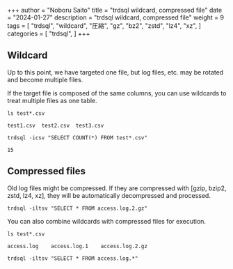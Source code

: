 +++
author = "Noboru Saito"
title = "trdsql wildcard, compressed file"
date = "2024-01-27"
description = "trdsql wildcard, compressed file"
weight = 9
tags = [
    "trdsql",
    "wildcard",
    "圧縮",
    "gz",
    "bz2",
    "zstd",
    "lz4",
    "xz",
]
categories = [
    "trdsql",
]
+++

## Wildcard

Up to this point, we have targeted one file, but log files, etc. may be rotated and become multiple files.

If the target file is composed of the same columns, you can use wildcards to treat multiple files as one table.

```console
ls test*.csv
```

```
test1.csv  test2.csv  test3.csv
```

```console
trdsql -icsv "SELECT COUNT(*) FROM test*.csv"
```

```
15
```

## Compressed files

Old log files might be compressed. If they are compressed with [gzip, bzip2, zstd, lz4, xz], they will be automatically decompressed and processed.

```console
trdsql -iltsv "SELECT * FROM access.log.2.gz"
```

You can also combine wildcards with compressed files for execution.

```console
ls test*.csv
```

```
access.log    access.log.1    access.log.2.gz
```

```console
trdsql -iltsv "SELECT * FROM access.log.*"
```
